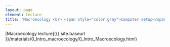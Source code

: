 ```yaml
---
layout: page
element: lecture
title: 'Macroecology <br> <span style="color:gray">Computer setup</span>'
---
```

[Macroecology lecture]({{ site.baseurl }}/materials/0_Intro_macroecology/0_Intro_Macroecology.html)
